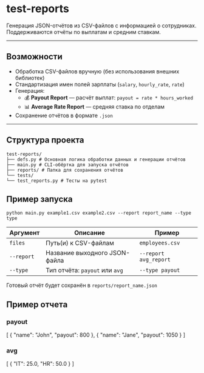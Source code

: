 # test-reports

Генерация JSON-отчётов из CSV-файлов с информацией о сотрудниках. Поддерживаются отчёты по выплатам и средним ставкам.

---

## Возможности

- Обработка CSV-файлов вручную (без использования внешних библиотек)
- Стандартизация имен полей зарплаты (`salary`, `hourly_rate`, `rate`)
- Генерация:
  - 💰 **Payout Report** — расчёт выплат: `payout = rate * hours_worked`
  - 📊 **Average Rate Report** — средняя ставка по отделам
- Сохранение отчётов в формате `.json`

---

## Структура проекта
	test-reports/  
	├── defs.py # Основная логика обработки данных и генерации отчётов  
	├── main.py # CLI-обёртка для запуска отчётов  
	├── reports/ # Папка для сохранения отчётов  
	└── tests/  
	└── test_reports.py # Тесты на pytest
		
## Пример запуска
	python main.py example1.csv example2.csv --report report_name --type type
	
|Аргумент|Описание|Пример|
|---|---|---|
|`files`|Путь(и) к CSV-файлам|`employees.csv`|
|`--report`|Название выходного JSON-файла|`--report avg_report`|
|`--type`|Тип отчёта: `payout` или `avg`|`--type payout`|
Готовый отчёт будет сохранён в `reports/report_name.json`

## Пример отчета
### payout
[
  {
	"name": "John",
	"payout": 800
  },
  {
	"name": "Jane",
	"payout": 1050
  }
]
### avg
[
  {
    "IT": 25.0,
    "HR": 50.0
  }
]